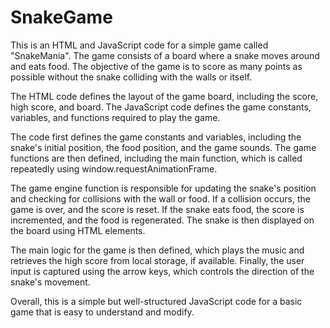 # SnakeGame
This is an HTML and JavaScript code for a simple game called "SnakeMania". The game consists of a board where a snake moves around and eats food. The objective of the game is to score as many points as possible without the snake colliding with the walls or itself.

The HTML code defines the layout of the game board, including the score, high score, and board. The JavaScript code defines the game constants, variables, and functions required to play the game.

The code first defines the game constants and variables, including the snake's initial position, the food position, and the game sounds. The game functions are then defined, including the main function, which is called repeatedly using window.requestAnimationFrame.

The game engine function is responsible for updating the snake's position and checking for collisions with the wall or food. If a collision occurs, the game is over, and the score is reset. If the snake eats food, the score is incremented, and the food is regenerated. The snake is then displayed on the board using HTML elements.

The main logic for the game is then defined, which plays the music and retrieves the high score from local storage, if available. Finally, the user input is captured using the arrow keys, which controls the direction of the snake's movement.

Overall, this is a simple but well-structured JavaScript code for a basic game that is easy to understand and modify.
